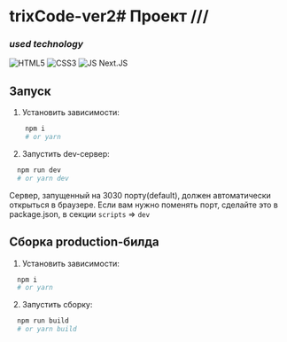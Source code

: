 # trixCode-ver2# Проект ///


### _used technology_

![HTML5](https://img.icons8.com/color/50/000000/html-5--v1.png)  ![CSS3](https://img.icons8.com/color/48/000000/css3.png)  ![JS](https://img.icons8.com/color/48/000000/javascript--v1.png)   Next.JS



## Запуск

1. Установить зависимости:
```bash
    npm i
    # or yarn
```

2. Запустить dev-сервер:
```bash
  npm run dev
  # or yarn dev
```
Сервер, запущенный на 3030 порту(default), должен автоматически открыться в браузере. Если вам нужно поменять порт, сделайте это в package.json, в секции `scripts` => `dev`


## Сборка production-билда

1. Установить зависимости:
```bash
  npm i
  # or yarn
```

2. Запустить сборку:
```bash
  npm run build
  # or yarn build
```